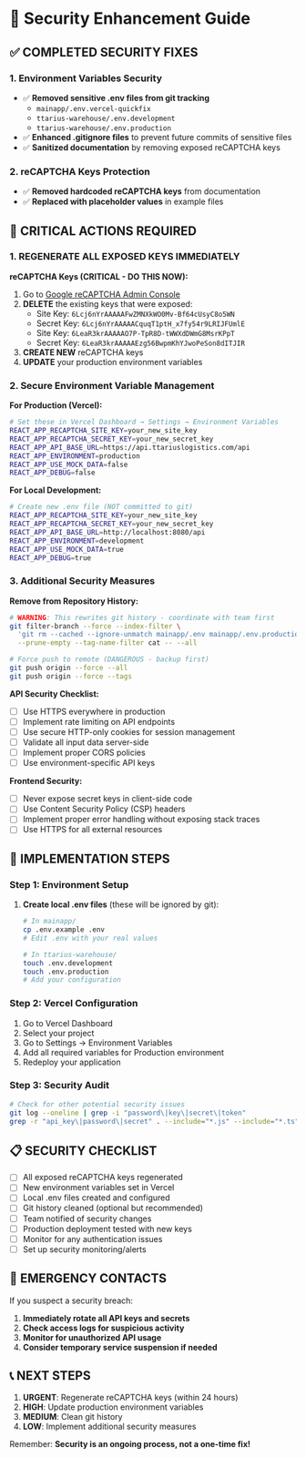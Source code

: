 # 🔐 Security Enhancement Guide

## ✅ COMPLETED SECURITY FIXES

### 1. Environment Variables Security
- ✅ **Removed sensitive .env files from git tracking**
  - `mainapp/.env.vercel-quickfix`
  - `ttarius-warehouse/.env.development`
  - `ttarius-warehouse/.env.production`
- ✅ **Enhanced .gitignore files** to prevent future commits of sensitive files
- ✅ **Sanitized documentation** by removing exposed reCAPTCHA keys

### 2. reCAPTCHA Keys Protection
- ✅ **Removed hardcoded reCAPTCHA keys** from documentation
- ✅ **Replaced with placeholder values** in example files

## 🚨 CRITICAL ACTIONS REQUIRED

### 1. **REGENERATE ALL EXPOSED KEYS IMMEDIATELY**

**reCAPTCHA Keys (CRITICAL - DO THIS NOW):**
1. Go to [Google reCAPTCHA Admin Console](https://www.google.com/recaptcha/admin)
2. **DELETE** the existing keys that were exposed:
   - Site Key: `6Lcj6nYrAAAAAFwZMNXkWO0Mv-Bf64cUsyC8o5WN`
   - Secret Key: `6Lcj6nYrAAAAACquqT1ptH_x7fy54r9LRIJFUmlE`
   - Site Key: `6LeaR3krAAAAAO7P-TpR8D-tWWXdDWmG8MsrKPpT`
   - Secret Key: `6LeaR3krAAAAAEzg56BwpmKhYJwoPeSon8dITJIR`
3. **CREATE NEW** reCAPTCHA keys
4. **UPDATE** your production environment variables

### 2. **Secure Environment Variable Management**

**For Production (Vercel):**
```bash
# Set these in Vercel Dashboard → Settings → Environment Variables
REACT_APP_RECAPTCHA_SITE_KEY=your_new_site_key
REACT_APP_RECAPTCHA_SECRET_KEY=your_new_secret_key
REACT_APP_API_BASE_URL=https://api.ttariuslogistics.com/api
REACT_APP_ENVIRONMENT=production
REACT_APP_USE_MOCK_DATA=false
REACT_APP_DEBUG=false
```

**For Local Development:**
```bash
# Create new .env file (NOT committed to git)
REACT_APP_RECAPTCHA_SITE_KEY=your_new_site_key
REACT_APP_RECAPTCHA_SECRET_KEY=your_new_secret_key
REACT_APP_API_BASE_URL=http://localhost:8080/api
REACT_APP_ENVIRONMENT=development
REACT_APP_USE_MOCK_DATA=true
REACT_APP_DEBUG=true
```

### 3. **Additional Security Measures**

**Remove from Repository History:**
```bash
# WARNING: This rewrites git history - coordinate with team first
git filter-branch --force --index-filter \
  'git rm --cached --ignore-unmatch mainapp/.env mainapp/.env.production ttarius-warehouse/.env.development ttarius-warehouse/.env.production' \
  --prune-empty --tag-name-filter cat -- --all

# Force push to remote (DANGEROUS - backup first)
git push origin --force --all
git push origin --force --tags
```

**API Security Checklist:**
- [ ] Use HTTPS everywhere in production
- [ ] Implement rate limiting on API endpoints
- [ ] Use secure HTTP-only cookies for session management
- [ ] Validate all input data server-side
- [ ] Implement proper CORS policies
- [ ] Use environment-specific API keys

**Frontend Security:**
- [ ] Never expose secret keys in client-side code
- [ ] Use Content Security Policy (CSP) headers
- [ ] Implement proper error handling without exposing stack traces
- [ ] Use HTTPS for all external resources

## 🔧 IMPLEMENTATION STEPS

### Step 1: Environment Setup
1. **Create local .env files** (these will be ignored by git):
   ```bash
   # In mainapp/
   cp .env.example .env
   # Edit .env with your real values
   
   # In ttarius-warehouse/
   touch .env.development
   touch .env.production
   # Add your configuration
   ```

### Step 2: Vercel Configuration
1. Go to Vercel Dashboard
2. Select your project
3. Go to Settings → Environment Variables
4. Add all required variables for Production environment
5. Redeploy your application

### Step 3: Security Audit
```bash
# Check for other potential security issues
git log --oneline | grep -i "password\|key\|secret\|token"
grep -r "api_key\|password\|secret" . --include="*.js" --include="*.ts" --include="*.tsx"
```

## 📋 SECURITY CHECKLIST

- [ ] All exposed reCAPTCHA keys regenerated
- [ ] New environment variables set in Vercel
- [ ] Local .env files created and configured
- [ ] Git history cleaned (optional but recommended)
- [ ] Team notified of security changes
- [ ] Production deployment tested with new keys
- [ ] Monitor for any authentication issues
- [ ] Set up security monitoring/alerts

## 🚨 EMERGENCY CONTACTS

If you suspect a security breach:
1. **Immediately rotate all API keys and secrets**
2. **Check access logs for suspicious activity**
3. **Monitor for unauthorized API usage**
4. **Consider temporary service suspension if needed**

## 📞 NEXT STEPS

1. **URGENT**: Regenerate reCAPTCHA keys (within 24 hours)
2. **HIGH**: Update production environment variables
3. **MEDIUM**: Clean git history
4. **LOW**: Implement additional security measures

Remember: **Security is an ongoing process, not a one-time fix!**
